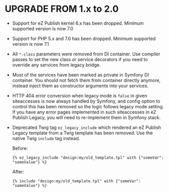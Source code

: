 # UPGRADE FROM 1.x to 2.0

* Support for eZ Publish kernel 6.x has been dropped. Minimum supported version
  is now 7.0

* Support for PHP 5.x and 7.0 has been dropped. Minimum supported version is
  now 7.1

* All `*.class` parameters were removed from DI container. Use compiler passes
  to set the new class or service decorators if you need to override any
  services from legacy bridge.
  
* Most of the services have been marked as private in Symfony DI container.
  You should not fetch them from container directly anymore, instead inject
  them as constructor arguments into your services. 

* HTTP 404 error conversion when legacy mode is `false` in given siteaccesses
  is now always handled by Symfony, and config option to control this has been
  removed so the logic follows legacy mode setting. If you have any error pages
  implemented in such siteaccesses in eZ Publish Legacy, you will need to
  re-implement them in Symfony stack.

* Deprecated Twig tag `ez_legacy_include` which rendered an eZ Publish Legacy
  template from a Twig template has been removed. Use the native Twig `include`
  tag instead.
  
  Before:
  
  ```
  {% ez_legacy_include "design:my/old_template.tpl" with {"someVar": "someValue"} %}
  ```
  
  After:
  
  ```
  {% include "design:my/old_template.tpl" with {"someVar": "someValue"} %}
  ```
